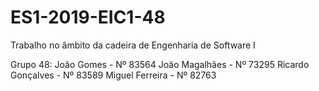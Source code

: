 # ES1-2019-EIC1-48

Trabalho no âmbito da cadeira de Engenharia de Software I

Grupo 48:
João Gomes - Nº 83564
João Magalhães - Nº 73295
Ricardo Gonçalves - Nº 83589
Miguel Ferreira - Nº 82763